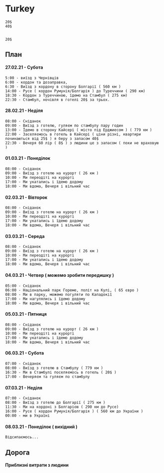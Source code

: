 # Turkey

    20$
    40$
    
    
    20$

## План

#### 27.02.21 - Субота
    
    5:00 - виїзд з Чернівців
    6:00 - кордон та дозаправка, 
    6:30 - Виїзд з кордону в сторону Болгарії ( 560 км )
    14:00 - Русе ( кордон Румунія/Болгарія ) до Туреччини ( 290 км) 
    18:30 - Кордон з Туреччиною, їдемо на Стамбул ( 275 км)
    22:30 - Стамбул, ночівля в готелі 20$ за трьох.
    
    
#### 28.02.21 - Неділя
    
    08:00 - Сніданок
    09:00 - Виїзд з готелю, гуляєм по стамбулу пару годин
    13:00 - Їдемо в сторону Кайсері ( місто під Ерджиесом ) ( 779 км )
    22:00 - Заселяємось в готель в Кайсері ( ціни різні, квартири починаються від 25$ ) я беру з запасом 40$
    22:30 - Вечеря 60 лір ( 8$ ) з людини це з запасом ( поки не враховую )
    
    
#### 01.03.21 - Понеділок
 
    08:00 - Сніданок
    09:00 - Виїзд з готелю на курорт ( 26 км )
    10:00 - Ми переодіті на курорті
    17:00 - Ми укатались і їдемо додому
    18:00 - Ми вдома, Вечеря і вільний час
    
    
#### 02.03.21 - Вівторок
 
    08:00 - Сніданок
    09:00 - Виїзд з готелю на курорт ( 26 км )
    10:00 - Ми переодіті на курорті
    17:00 - Ми укатались і їдемо додому
    18:00 - Ми вдома, Вечеря і вільний час       
    
#### 03.03.21 - Середа
 
    08:00 - Сніданок
    09:00 - Виїзд з готелю на курорт ( 26 км )
    10:00 - Ми переодіті на курорті
    17:00 - Ми укатались і їдемо додому
    18:00 - Ми вдома, Вечеря і вільний час   
    
    
#### 04.03.21 - Четвер ( можемо зробити передишку )
 
    05:00 - Сніданок
    06:00 - Національний парк Гореме, політ на Кулі, ( 65 євро )
    08:00 - Ми в парку, можемо погуляти по Кападокії
    17:00 - Ми нагулялись і їдемо додому
    18:00 - Ми вдома, Вечеря і вільний час   
 
#### 05.03.21 - Пятниця
 
    08:00 - Сніданок
    09:00 - Виїзд з готелю на курорт ( 26 км )
    10:00 - Ми переодіті на курорті
    17:00 - Ми укатались і їдемо додому
    18:00 - Ми вдома, Вечеря і вільний час  
    
    
#### 06.03.21 - Субота
 
    07:00 - Сніданок
    08:00 - Виїзд з готелю в Стамбулу ( 779 км )
    16:30 - Ми в Стамбулі поселяємось в готель ( 20$ )
    17:00 - Вечеряєм та гуляєм по стамбулу
 
 #### 07.03.21 - Неділя
 
    07:00 - Сніданок
    08:00 - Виїзд з готелю до Болгарії ( 275 км )
    11:30 - Ми на кордоні з Болгарією ( 290 км до Русе) 
    16:00 - Русе ( кордон Румунія/Болгарія ) ( 560 км до України )
    00:00 - ми в Україні
 
  #### 08.03.21 - Понеділок ( вихідний ) 
 
    Відсипаємось...
 


## Дорога

#### Приблизні витрати з людини

     
  
